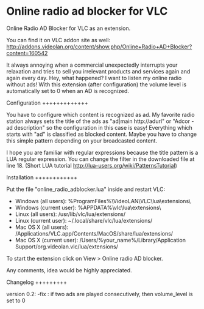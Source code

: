 Online radio ad blocker for VLC
===============================

Online Radio AD Blocker  for VLC as an extension.

You can find it on VLC addon site as well: http://addons.videolan.org/content/show.php/Online+Radio+AD+Blocker?content=160542

It always annoying when a commercial unexpectedly interrupts your relaxation and tries to sell you irrelevant products and services again and again every day. Hey, what happened? I want to listen my online radio without ads! With this extension (after configuration) the volume level is automatically set to 0 when an AD is recognized.

Configuration
+++++++++++++

You have to configure which content is recognized as ad. My favorite radio station always sets the title of the ads as "ad|main http://adurl" or "Adcor - ad description" so the configuration in this case is easy! Everything which starts with "ad" is classified as blocked content. Maybe you have to change this simple pattern depending on your broadcasted content.

I hope you are familiar with regular expressions because the title pattern is a LUA regular expression. You can change the filter in the downloaded file at line 18. (Short LUA tutorial http://lua-users.org/wiki/PatternsTutorial)

Installation
++++++++++++

Put the file "online_radio_adblocker.lua" inside and restart VLC:

* Windows (all users): %ProgramFiles%\VideoLAN\VLC\lua\extensions\
* Windows (current user): %APPDATA%\vlc\lua\extensions\
* Linux (all users): /usr/lib/vlc/lua/extensions/
* Linux (current user): ~/.local/share/vlc/lua/extensions/
* Mac OS X (all users): /Applications/VLC.app/Contents/MacOS/share/lua/extensions/
* Mac OS X (current user): /Users/%your_name%/Library/Application Support/org.videolan.vlc/lua/extensions/

To start the extension click on View > Online radio AD blocker.

Any comments, idea would be highly appreciated.


Changelog
+++++++++

version 0.2:
-fix : if two ads are played consecutively, then volume_level is set to 0






